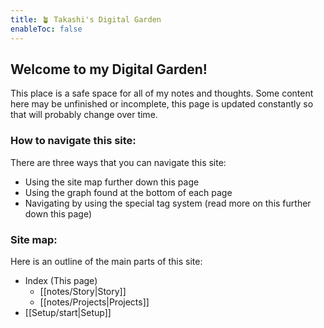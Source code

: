 ```yaml
---
title: 🪴 Takashi's Digital Garden
enableToc: false
---
```


## Welcome to my Digital Garden!

This place is a safe space for all of my notes and thoughts. Some content here may be unfinished or incomplete, this page is updated constantly so that will probably change over time.

### How to navigate this site:

There are three ways that you can navigate this site:
- Using the site map further down this page
- Using the graph found at the bottom of each page
- Navigating by using the special tag system (read more on this further down this page)

### Site map:

Here is an outline of the main parts of this site:
- Index (This page)
	- [[notes/Story|Story]]
	- [[notes/Projects|Projects]]
- [[Setup/start|Setup]]